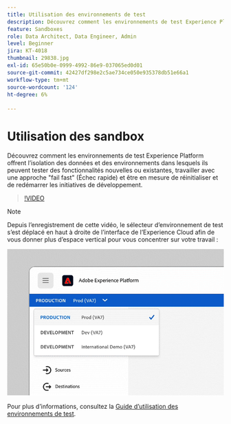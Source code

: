 ```yaml
---
title: Utilisation des environnements de test
description: Découvrez comment les environnements de test Experience Platform offrent l’isolation des données et des environnements dans lesquels ils peuvent tester des fonctionnalités nouvelles ou existantes, travailler avec une approche "fail fast" (Échec rapide) et être en mesure de réinitialiser et de redémarrer les initiatives de développement.
feature: Sandboxes
role: Data Architect, Data Engineer, Admin
level: Beginner
jira: KT-4018
thumbnail: 29838.jpg
exl-id: 65e50b0e-0999-4992-86e9-037065ed0d01
source-git-commit: 42427df298e2c5ae734ce050e935378db51e66a1
workflow-type: tm+mt
source-wordcount: '124'
ht-degree: 6%

---
```


# Utilisation des sandbox

Découvrez comment les environnements de test Experience Platform offrent l’isolation des données et des environnements dans lesquels ils peuvent tester des fonctionnalités nouvelles ou existantes, travailler avec une approche &quot;fail fast&quot; (Échec rapide) et être en mesure de réinitialiser et de redémarrer les initiatives de développement.

>[!VIDEO](https://video.tv.adobe.com/v/29838/?quality=12&learn=on)

>[!NOTE]
>
>Depuis l’enregistrement de cette vidéo, le sélecteur d’environnement de test s’est déplacé en haut à droite de l’interface de l’Experience Cloud afin de vous donner plus d’espace vertical pour vous concentrer sur votre travail :
>
> ![Déplacement du sélecteur de sandbox](../assets/sandbox-switcher.gif)

Pour plus d’informations, consultez la [Guide d’utilisation des environnements de test](https://experienceleague.adobe.com/docs/experience-platform/sandbox/home.html?lang=fr).

